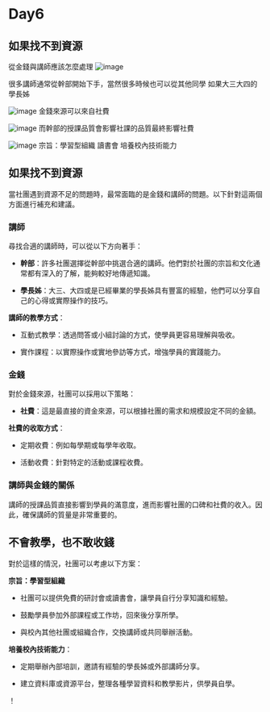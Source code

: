 # Day6

## 如果找不到資源
從金錢與講師應該怎麼處理
![image](https://github.com/fei3363/ithelp_sec_club/assets/82772249/dc82b0c2-4e7a-45ac-a01e-12e5a9fe1858)


很多講師通常從幹部開始下手，當然很多時候也可以從其他同學
如果大三大四的學長姊




![image](https://github.com/fei3363/ithelp_sec_club/assets/82772249/1a7ca50d-ed8a-49b5-8062-a699ab101564)
金錢來源可以來自社費

![image](https://github.com/fei3363/ithelp_sec_club/assets/82772249/b4335373-b7d2-4f29-b214-8b757e523771)
而幹部的授課品質會影響社課的品質最終影響社費



![image](https://github.com/fei3363/ithelp_sec_club/assets/82772249/fad9bb8a-dec0-429c-bef9-5df0ed657d4d)
宗旨：學習型組織
讀書會
培養校內技術能力




## 如果找不到資源

當社團遇到資源不足的問題時，最常面臨的是金錢和講師的問題。以下針對這兩個方面進行補充和建議。

### 講師

尋找合適的講師時，可以從以下方向著手：

- **幹部**：許多社團選擇從幹部中挑選合適的講師。他們對於社團的宗旨和文化通常都有深入的了解，能夠較好地傳遞知識。
  
- **學長姊**：大三、大四或是已經畢業的學長姊具有豐富的經驗，他們可以分享自己的心得或實際操作的技巧。
  
**講師的教學方式**：

- 互動式教學：透過問答或小組討論的方式，使學員更容易理解與吸收。

- 實作課程：以實際操作或實地參訪等方式，增強學員的實踐能力。

### 金錢

對於金錢來源，社團可以採用以下策略：

- **社費**：這是最直接的資金來源，可以根據社團的需求和規模設定不同的金額。

**社費的收取方式**：

- 定期收費：例如每學期或每學年收取。
  
- 活動收費：針對特定的活動或課程收費。

### 講師與金錢的關係

講師的授課品質直接影響到學員的滿意度，進而影響社團的口碑和社費的收入。因此，確保講師的質量是非常重要的。

## 不會教學，也不敢收錢

對於這樣的情況，社團可以考慮以下方案：

**宗旨：學習型組織** 

- 社團可以提供免費的研討會或讀書會，讓學員自行分享知識和經驗。

- 鼓勵學員參加外部課程或工作坊，回來後分享所學。

- 與校內其他社團或組織合作，交換講師或共同舉辦活動。

**培養校內技術能力**：

- 定期舉辦內部培訓，邀請有經驗的學長姊或外部講師分享。

- 建立資料庫或資源平台，整理各種學習資料和教學影片，供學員自學。

！
